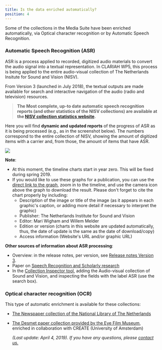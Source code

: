 ```yaml
---
title: Is the data enriched automatically?
position: 4
---
```


Some of the collections in the Media Suite have been enriched automatically, via Optical character recognition or by Automatic Speech Recognition.

### Automatic Speech Recognition (ASR)

ASR is a process applied to recorded, digitized audio materials to convert the audio signal into a textual representation. In CLARIAH WP5, this process is being applied to the entire audio-visual collection of The Netherlands Insitute for Sound and Vision (NISV).

From Version 3 (launched in July 2018), the textual outputs are made available for search and interactive navigation of the audio (radio and television) resources.

> **The Most complete, up-to date automatic speech recognition reports (and other statistics of the NISV collections) are available at the [NISV collection statistics website](https://archiefstats.beeldengeluid.nl/speech-recognition).**

Here you will find **dynamic and updated reports** of the progress of ASR as it is being processed (e.g., as in the screenshot below). The numbers correspond to the entire collection of NISV, showing the amount of digitized items with a carrier and, from those, the amount of items that have ASR.

![](/uploads/asr_page_screenshot.jpg)

**Note**:

- At this moment, the timeline charts start in year zero. This will be fixed during spring 2019.
- If you would like to use these graphs for a publication, you can use the [direct link to the graph](https://plot.ly/~mwigham/137/asr-availability-for-tv-news-and-current-affairs-per-year/), zoom in to the timeline, and use the camera icon above the graph to download the result. Please don't forget to cite the chart properly by including:
  - Description of the image or title of the image (as it appears in each graphic's caption, or adding more detail if necessary to interpret the graphic)
  - Publisher: The Netherlands Institute for Sound and Vision
  - Editor: Mari Wigham and Willem Melder
  - Edition or version (charts in this website are updated automatically, thus, the date of update is the same as the date of download/copy)
  - Access information (Website's URL and/or graphic URL)

**Other sources of information about ASR processing**:

- Overview: in the release notes, per version, see [Release notes Version 3](/documentation/release-notes/v3). 
- Paper on [Speech Recognition and Scholarly research](https://research.utwente.nl/en/publications/speech-recognition-and-scholarly-research-usability-and-sustainab)
- In the [Collection Inspector tool](/documentation/howtos/inspect-collections), adding the Audio-visual collection of Sound and Vision, and inspecting the fields with the label ASR (use the search box).

### Optical character recognition (OCR)

This type of automatic enrichment is available for these collections:

- [The Newspaper collection of the National Library of The Netherlands](https://mediasuitedata.clariah.nl/dataset/kb-newspapers-test)
- [The Desmet paper collection provided by the Eye Film Museum](https://mediasuitedata.clariah.nl/dataset/desmet-paper-collection), enriched in collaboration with CREATE (University of Amsterdam)



   *(Last update: April 4, 2019)*. *If you have any questions, please [contact us.]( /contact )*